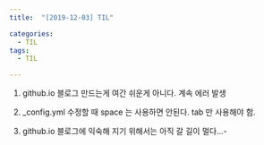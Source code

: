 ```yaml
---
title:  "[2019-12-03] TIL"

categories:
  - TIL
tags:
  - TIL

---
```


1. github.io 블로그 만드는게 여간 쉬운게 아니다. 계속 에러 발생

2. _config.yml 수정할 때 space 는 사용하면 안된다. tab 만 사용해야 함.

3. github.io 블로그에 익숙해 지기 위해서는 아직 갈 길이 멀다...-
